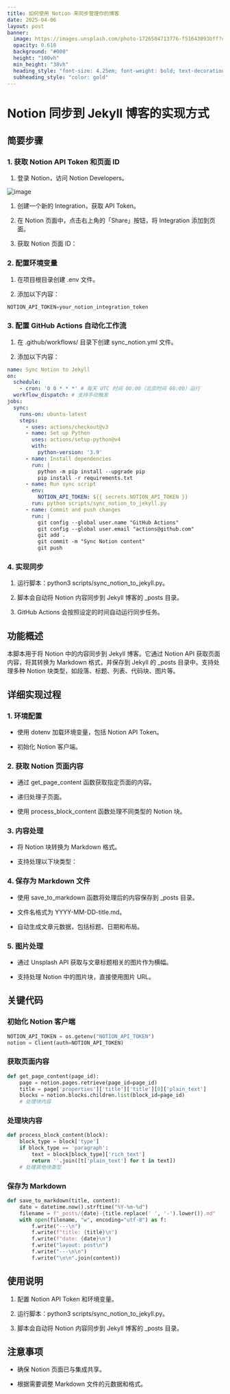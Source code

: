 ```yaml
---
title: 如何使用 Notion 来同步管理你的博客
date: 2025-04-06
layout: post
banner:
  image: https://images.unsplash.com/photo-1726504713776-f51643093bff?crop=entropy&cs=tinysrgb&fit=max&fm=jpg&ixid=M3w2OTIwMzJ8MHwxfHJhbmRvbXx8fHx8fHx8fDE3NDM5NjM5MzB8&ixlib=rb-4.0.3&q=80&w=1080
  opacity: 0.618
  background: "#000"
  height: "100vh"
  min_height: "38vh"
  heading_style: "font-size: 4.25em; font-weight: bold; text-decoration: underline"
  subheading_style: "color: gold"
---
```


# Notion 同步到 Jekyll 博客的实现方式

## 简要步骤

### 1. 获取 Notion API Token 和页面 ID

1. 登录 Notion，访问 Notion Developers。

![image](https://prod-files-secure.s3.us-west-2.amazonaws.com/a7a0cc5a-89b9-4cda-8686-1fba0ca52f40/d19c1afe-dea5-4312-9333-786b0ba83054/image.png?X-Amz-Algorithm=AWS4-HMAC-SHA256&X-Amz-Content-Sha256=UNSIGNED-PAYLOAD&X-Amz-Credential=ASIAZI2LB4663MZEJI6P%2F20250406%2Fus-west-2%2Fs3%2Faws4_request&X-Amz-Date=20250406T182530Z&X-Amz-Expires=3600&X-Amz-Security-Token=IQoJb3JpZ2luX2VjEM%2F%2F%2F%2F%2F%2F%2F%2F%2F%2F%2FwEaCXVzLXdlc3QtMiJHMEUCIQDzTEtTed40rOSAlgz4852hfbKNqIFdHlQEYjQbMadGCwIgCsZhg2W1pw7WleCQHlchG5IZig9%2BjQcA3Ie23x8ayqoq%2FwMISBAAGgw2Mzc0MjMxODM4MDUiDHMlfZNYv4ffKZvbfyrcA0WSS3mWnuEyM1MQ43fbZ1jIfbxrZIDVdNGIzM0nydvjNUUIq29dxryHQnxZDKcunz7qPvU0vrRvqO%2BKQd%2Bueu1WBlOsPSqZL0Ye7dwJXwKl3GxDZNWMQT4yK8S502PuhWj%2BnbcyeWjjOOd1%2FYYL6x4O4hIWRrFl2Ou%2BGh5CTdkM5q0IiQ2TqtRJJ%2FoWknZ%2FXuptX%2FoAJh0%2Fk8Opr0PAdRkiJxXYzgGtpV4Is82R7x%2FgUf6lMK9KM%2FsH7GGB7zml0D2iRvxllZbuYPH18JsLMI%2BnOFm8lr2d62ELLeWGBGXrPfd2cJ1%2BPkuyE1m3BRm5ag3%2BhcNULD1u1ducFkDN8wth0FujEZrqXWUXr0cxCcqenPcoun93TYIoXwVCTJTgNTLYhRE4nMU8u1iKjxhsKTlURhGg8dxqnigIyK58QOdv%2BMPy%2BQMOBKsI0Cbvw8FigmO4LqYCPQ%2Fmt6lAoDZHJSHyiRm3h27X%2FD24YooHb%2F%2BvXTNR2nxdxZnfITF1go%2FR6PHC1K2ZYdt%2FFkifAbw66%2F%2FspbOSjSf9ShwoyVzR5TSLD2YT8wjtUFrnJXBfmQWujXZaLaPDOBacJ3tXB5vwbyLKOEKmwPcBkrfe9Y5w%2B8myrMlOZP%2BtWANbFMIHMOaiyr8GOqUBxOThRqQVH12RqDRFNK0o8LSDXfVCVCfSg4vAuUAAtWMOJlFFDpXsvwiOdIophmUDTmc5v076MMZPw5RAGRXxGHuWdAkTbyLulSN5v7Ks3ipGau4UKJMOiy5dewpjH6vK5McYvP2qVXHjplWqtkR5zqe%2BQEL8A5WtnjC%2BBnurlrqq8bolELRsJjxNGx72rdyI7lJA1KXIOdvyaWfGembt%2FyCKwaw5&X-Amz-Signature=d2cc8c8d215532b54568330984a7053bb27a24fd76cc93a6b8ee79a77c1b3862&X-Amz-SignedHeaders=host&x-id=GetObject)

1. 创建一个新的 Integration，获取 API Token。

1. 在 Notion 页面中，点击右上角的「Share」按钮，将 Integration 添加到页面。

1. 获取 Notion 页面 ID：


### 2. 配置环境变量

1. 在项目根目录创建 .env 文件。

1. 添加以下内容：

```javascript
NOTION_API_TOKEN=your_notion_integration_token
```

### 3. 配置 GitHub Actions 自动化工作流

1. 在 .github/workflows/ 目录下创建 sync_notion.yml 文件。

1. 添加以下内容：

```yaml
name: Sync Notion to Jekyll
on:
  schedule:
    - cron: '0 0 * * *' # 每天 UTC 时间 00:00（北京时间 08:00）运行
  workflow_dispatch: # 支持手动触发
jobs:
  sync:
    runs-on: ubuntu-latest
    steps:
      - uses: actions/checkout@v3
      - name: Set up Python
        uses: actions/setup-python@v4
        with:
          python-version: '3.9'
      - name: Install dependencies
        run: |
          python -m pip install --upgrade pip
          pip install -r requirements.txt
      - name: Run sync script
        env:
          NOTION_API_TOKEN: ${{ secrets.NOTION_API_TOKEN }}
        run: python scripts/sync_notion_to_jekyll.py
      - name: Commit and push changes
        run: |
          git config --global user.name "GitHub Actions"
          git config --global user.email "actions@github.com"
          git add .
          git commit -m "Sync Notion content"
          git push
```

### 4. 实现同步

1. 运行脚本：python3 scripts/sync_notion_to_jekyll.py。

1. 脚本会自动将 Notion 内容同步到 Jekyll 博客的 _posts 目录。

1. GitHub Actions 会按照设定的时间自动运行同步任务。

## 功能概述

本脚本用于将 Notion 中的内容同步到 Jekyll 博客。它通过 Notion API 获取页面内容，将其转换为 Markdown 格式，并保存到 Jekyll 的 _posts 目录中。支持处理多种 Notion 块类型，如段落、标题、列表、代码块、图片等。

## 详细实现过程

### 1. 环境配置

- 使用 dotenv 加载环境变量，包括 Notion API Token。

- 初始化 Notion 客户端。

### 2. 获取 Notion 页面内容

- 通过 get_page_content 函数获取指定页面的内容。

- 递归处理子页面。

- 使用 process_block_content 函数处理不同类型的 Notion 块。

### 3. 内容处理

- 将 Notion 块转换为 Markdown 格式。

- 支持处理以下块类型：


### 4. 保存为 Markdown 文件

- 使用 save_to_markdown 函数将处理后的内容保存到 _posts 目录。

- 文件名格式为 YYYY-MM-DD-title.md。

- 自动生成文章元数据，包括标题、日期和布局。

### 5. 图片处理

- 通过 Unsplash API 获取与文章标题相关的图片作为横幅。

- 支持处理 Notion 中的图片块，直接使用图片 URL。

## 关键代码

### 初始化 Notion 客户端

```python
NOTION_API_TOKEN = os.getenv("NOTION_API_TOKEN")
notion = Client(auth=NOTION_API_TOKEN)
```

### 获取页面内容

```python
def get_page_content(page_id):
    page = notion.pages.retrieve(page_id=page_id)
    title = page['properties']['title']['title'][0]['plain_text']
    blocks = notion.blocks.children.list(block_id=page_id)
    # 处理块内容
```

### 处理块内容

```python
def process_block_content(block):
    block_type = block['type']
    if block_type == 'paragraph':
        text = block[block_type]['rich_text']
        return ''.join([t['plain_text'] for t in text])
    # 处理其他块类型
```

### 保存为 Markdown

```python
def save_to_markdown(title, content):
    date = datetime.now().strftime("%Y-%m-%d")
    filename = f"_posts/{date}-{title.replace(' ', '-').lower()}.md"
    with open(filename, "w", encoding="utf-8") as f:
        f.write("---\n")
        f.write(f"title: {title}\n")
        f.write(f"date: {date}\n")
        f.write("layout: post\n")
        f.write("---\n\n")
        f.write("\n\n".join(content))
```

## 使用说明

1. 配置 Notion API Token 和环境变量。

1. 运行脚本：python3 scripts/sync_notion_to_jekyll.py。

1. 脚本会自动将 Notion 内容同步到 Jekyll 博客的 _posts 目录。

## 注意事项

- 确保 Notion 页面已与集成共享。

- 根据需要调整 Markdown 文件的元数据和格式。